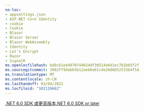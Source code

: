 ```yaml
---
no-loc:
- appsettings.json
- ASP.NET Core Identity
- cookie
- Cookie
- Blazor
- Blazor Server
- Blazor WebAssembly
- Identity
- Let's Encrypt
- Razor
- SignalR
ms.openlocfilehash: bd9c61e44970744024df30514e6d1ec761b65f2f
ms.sourcegitcommit: 3982ff9dabb5b12aeb0a61cde2686b5253364f5d
ms.translationtype: MT
ms.contentlocale: zh-CN
ms.lasthandoff: 03/04/2021
ms.locfileid: "102126662"
---
```

[<span data-ttu-id="dbbd5-101">.NET 6.0 SDK 或更高版本</span><span class="sxs-lookup"><span data-stu-id="dbbd5-101">.NET 6.0 SDK or later</span></span>](https://dotnet.microsoft.com/download/dotnet/6.0)
